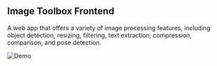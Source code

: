 ## Image Toolbox Frontend

A web app that offers a variety of image processing features, including object detection, resizing, filtering, text extraction, compression, comparison, and pose detection.

![Demo](https://github.com/user-attachments/assets/64b8ac8a-427f-4b61-957c-3ce4da929651)